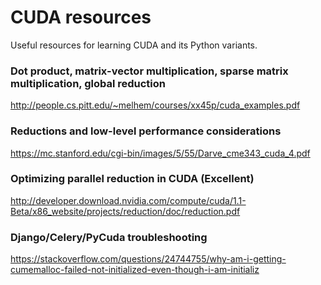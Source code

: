 # CUDA resources
Useful resources for learning CUDA and its Python variants.
### Dot product, matrix-vector multiplication, sparse matrix multiplication, global reduction
http://people.cs.pitt.edu/~melhem/courses/xx45p/cuda_examples.pdf

### Reductions and low-level performance considerations
https://mc.stanford.edu/cgi-bin/images/5/55/Darve_cme343_cuda_4.pdf

### Optimizing parallel reduction in CUDA (Excellent)
http://developer.download.nvidia.com/compute/cuda/1.1-Beta/x86_website/projects/reduction/doc/reduction.pdf

### Django/Celery/PyCuda troubleshooting
https://stackoverflow.com/questions/24744755/why-am-i-getting-cumemalloc-failed-not-initialized-even-though-i-am-initializ
